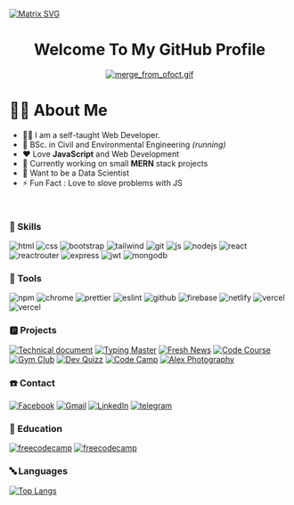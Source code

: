 [![Matrix SVG](https://raw.githubusercontent.com/rodrigograca31/rodrigograca31/master/matrix.svg)](https://www.youtube.com/watch?v=SDkAGkd4NLc) 

<h1 align="center">
  Welcome To My GitHub Profile
</h1>

<div align="center"> 
<a href="https://gifyu.com/image/SErGH"><img src="https://s4.gifyu.com/images/merge_from_ofoct.gif" alt="merge_from_ofoct.gif" border="0" /></a>
</div>

<!-- <div align="center"> 
<P>CodeWars Stat </p>
<a href="https://www.codewars.com/users/sadat_saim/badges/small"><img src="https://www.codewars.com/users/sadat_saim/badges/small" alt="merge_from_ofoct.gif" border="0" /></a>
</div> -->


# 🙎‍♂️ About Me

- 👨‍💻 I am a self-taught Web Developer.
- 🏫 BSc. in Civil and Environmental Engineering *(running)*
- ❤️ Love **JavaScript** and Web Development
- 🎲 Currently working on small **MERN** stack projects
- 🌱 Want to be a Data Scientist
- ⚡ Fun Fact :  Love to slove problems with JS
<br/>

###  🚀 Skills

![html](https://img.shields.io/badge/HTML5-E34F26?style=for-the-badge&logo=html5&logoColor=white)
![css](https://img.shields.io/badge/CSS3-1572B6?style=for-the-badge&logo=css3&logoColor=white)
![bootstrap](https://img.shields.io/badge/Bootstrap-563D7C?style=for-the-badge&logo=bootstrap&logoColor=white)
![tailwind](https://img.shields.io/badge/Tailwind_CSS-38B2AC?style=for-the-badge&logo=tailwind-css&logoColor=white)
![git](https://img.shields.io/badge/GIT-E44C30?style=for-the-badge&logo=git&logoColor=white)
![js](https://img.shields.io/badge/JavaScript-F7DF1E?style=for-the-badge&logo=JavaScript&logoColor=white)
![nodejs](https://img.shields.io/badge/Node.js-43853D?style=for-the-badge&logo=node.js&logoColor=white)
![react](https://img.shields.io/badge/React-20232A?style=for-the-badge&logo=react&logoColor=61DAFB)
![reactrouter](https://img.shields.io/badge/React_Router-CA4245?style=for-the-badge&logo=react-router&logoColor=white)
![express](	https://img.shields.io/badge/Express.js-404D59?style=for-the-badge)
![jwt](https://img.shields.io/badge/json%20web%20tokens-323330?style=for-the-badge&logo=json-web-tokens&logoColor=pink)
![mongodb](https://img.shields.io/badge/MongoDB-4EA94B?style=for-the-badge&logo=mongodb&logoColor=white)

### 🔧 Tools

![npm](https://img.shields.io/badge/npm-CB3837?style=for-the-badge&logo=npm&logoColor=white)
![chrome](https://img.shields.io/badge/Google_chrome-4285F4?style=for-the-badge&logo=Google-chrome&logoColor=white)
![prettier](https://img.shields.io/badge/prettier-1A2C34?style=for-the-badge&logo=prettier&logoColor=F7BA3E)
![eslint](https://img.shields.io/badge/eslint-3A33D1?style=for-the-badge&logo=eslint&logoColor=white)
![github](https://img.shields.io/badge/GitHub-100000?style=for-the-badge&logo=github&logoColor=white)
![firebase](https://img.shields.io/badge/Firebase-039BE5?style=for-the-badge&logo=Firebase&logoColor=white)
![netlify](https://img.shields.io/badge/Netlify-00C7B7?style=for-the-badge&logo=netlify&logoColor=white)
![vercel](https://img.shields.io/badge/Visual_Studio_Code-0078D4?style=for-the-badge&logo=visual%20studio%20code&logoColor=white)
![vercel](https://img.shields.io/badge/Vercel-000000?style=for-the-badge&logo=vercel&logoColor=white)

### 🅿️ Projects

[![Technical document](https://drive.google.com/uc?export=view&id=11aG-7LLxP1ind5z850BCMgCDC0OBNgDe)](https://sadat-saim.github.io/technical_document/)
[![Typing Master](https://drive.google.com/uc?export=view&id=1o1zdqdLoZcuz1pRk-L3nu0-NgCSwUVal)](https://sadat-saim.github.io/typing/)
[![Fresh News](https://drive.google.com/uc?export=view&id=1kDnF63HqoAig6Wens5KrGEZAavG9G4FP)](http://fresh-news24.netlify.app/)
[![Code Course](https://drive.google.com/uc?export=view&id=1DFrz3viQi7ghAPI2ICE0CuGnEH2f_TMO)](https://codecourse.netlify.app/)
[![Gym Club](https://drive.google.com/uc?export=view&id=1fU9feX4_HcOCn2vgYhmNqeXy3CR1KUuF)](https://gymclubactivity.netlify.app/)
[![Dev Quizz](https://drive.google.com/uc?export=view&id=1oSMnP07Iun6wj4-hjLfNqNc96N5loPGT)](http://devquizzz.netlify.app/)
[![Code Camp](https://drive.google.com/uc?export=view&id=1290RDWhUtPOdtzePdXTlXa2Tk30RSGDI)](https://code-camp-a4e9c.web.app/)
[![Alex Photography](https://drive.google.com/uc?export=view&id=1PLjVs1mqP4Cun_oK8MKucnXSFMp99AqK)](https://alex-97d5a.web.app/)


### ☎️ Contact
[![Facebook](https://img.shields.io/badge/Facebook-1877F2?style=for-the-badge&logo=facebook&logoColor=white)](https://www.facebook.com/sadat.saim.50)
[![Gmail](https://img.shields.io/badge/Gmail-D14836?style=for-the-badge&logo=gmail&logoColor=white)](saimk861@gamil.com)
[![LinkedIn](https://img.shields.io/badge/LinkedIn-0077B5?style=for-the-badge&logo=linkedin&logoColor=white)](https://www.linkedin.com/in/sadat-saim-8769031a7/)
[![telegram](https://img.shields.io/badge/Telegram-2CA5E0?style=for-the-badge&logo=telegram&logoColor=white)](https://t.me/sadat_saim)

### 🧮 Education
[![freecodecamp](https://img.shields.io/badge/freecodecamp-27273D?style=for-the-badge&logo=freecodecamp&logoColor=white)](https://www.freecodecamp.org/sadat_saim)
[![freecodecamp](https://img.shields.io/badge/Codewars-B1361E?style=for-the-badge&logo=Codewars&logoColor=white)](https://www.codewars.com/users/sadat_saim)

### 🔤 Languages
[![Top Langs](https://github-readme-stats.vercel.app/api/top-langs/?username=sadat-saim&layout=compact&theme=radical)](https://github.com/anuraghazra/github-readme-stats)



<!---
sadat-saim/sadat-saim is a ✨ special ✨ repository because its `README.md` (this file) appears on your GitHub profile.
You can click the Preview link to take a look at your changes.
--->
